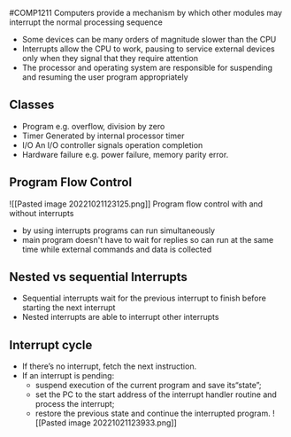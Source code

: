 #COMP1211 
Computers provide a mechanism by which other modules may interrupt the normal processing sequence
- Some devices can be many orders of magnitude slower than the CPU
- Interrupts allow the CPU to work, pausing to service external devices only when they signal that they require attention
- The processor and operating system are responsible for suspending and resuming the user program appropriately
## Classes
- Program
	e.g. overflow, division by zero
- Timer
	Generated by internal processor timer
- I/O
	An I/O controller signals operation completion
- Hardware failure
	e.g. power failure, memory parity error.
## Program Flow Control
![[Pasted image 20221021123125.png]]
	Program flow control with and without interrupts
- by using interrupts programs can run simultaneously
- main program doesn't have to wait for replies so can run at the same time while external commands and data is collected
## Nested vs sequential Interrupts
- Sequential interrupts wait for the previous interrupt to finish before starting the next interrupt
- Nested interrupts are able to interrupt other interrupts
## Interrupt cycle
- If there’s no interrupt, fetch the next instruction.
- If an interrupt is pending:
	- suspend execution of the current program and save its“state”;
	- set the PC to the start address of the interrupt handler routine and process the interrupt;
	- restore the previous state and continue the interrupted program.
![[Pasted image 20221021123933.png]]
